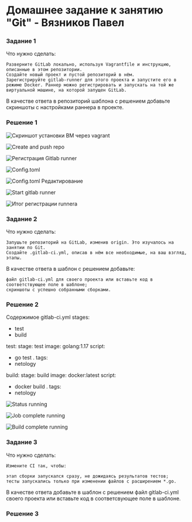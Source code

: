 # Домашнее задание к занятию "Git" -  Вязников Павел

### **Задание 1**

Что нужно сделать:

  
    Разверните GitLab локально, используя Vagrantfile и инструкцию, описанные в этом репозитории.
    Создайте новый проект и пустой репозиторий в нём.
    Зарегистрируйте gitlab-runner для этого проекта и запустите его в режиме Docker. Раннер можно регистрировать и запускать на той же виртуальной машине, на которой запущен GitLab.

В качестве ответа в репозиторий шаблона с решением добавьте скриншоты с настройками раннера в проекте.

### **Решение 1**

![Скриншот установки ВМ через vagrant](https://github.com/Alegattor09/hw-netology/blob/main/img/1.png)


![Create and push repo](https://github.com/Alegattor09/hw-netology/blob/main/img/2.png)


![Регистрация Gitlab runner](https://github.com/Alegattor09/hw-netology/blob/main/img/3.png)


![Config.toml](https://github.com/Alegattor09/hw-netology/blob/main/img/6.png)


![Config.toml Редактирование](https://github.com/Alegattor09/hw-netology/blob/main/img/4.png)


![Start gitlab runner](https://github.com/Alegattor09/hw-netology/blob/main/img/5.png)


![Итог регистрации runnera](https://github.com/Alegattor09/hw-netology/blob/main/img/7.png)

### **Задание 2**

Что нужно сделать:

   
    Запушьте репозиторий на GitLab, изменив origin. Это изучалось на занятии по Git.
    Создайте .gitlab-ci.yml, описав в нём все необходимые, на ваш взгляд, этапы.

В качестве ответа в шаблон с решением добавьте:

    файл gitlab-ci.yml для своего проекта или вставьте код в соответствующее поле в шаблоне;
    скриншоты с успешно собранными сборками.


### **Решение 2**
Содержимое gitlab-ci.yml
stages:
  - test
  - build

test:
  stage: test
  image: golang:1.17
  script: 
   - go test .
  tags:
   - netology

build:
  stage: build
  image: docker:latest
  script:
   - docker build .
  tags:
   - netology

![Status running](https://github.com/Alegattor09/hw-netology/blob/main/img/8.png)


![Job complete running](https://github.com/Alegattor09/hw-netology/blob/main/img/9.png)


![Build complete running](https://github.com/Alegattor09/hw-netology/blob/main/img/10.png)


### **Задание 3**

Что нужно сделать:

    Измените CI так, чтобы:

    этап сборки запускался сразу, не дожидаясь результатов тестов;
    тесты запускались только при изменении файлов с расширением *.go.

В качестве ответа добавьте в шаблон с решением файл gitlab-ci.yml своего проекта или вставьте код в соответсвующее поле в шаблоне.

### **Решение 3**

